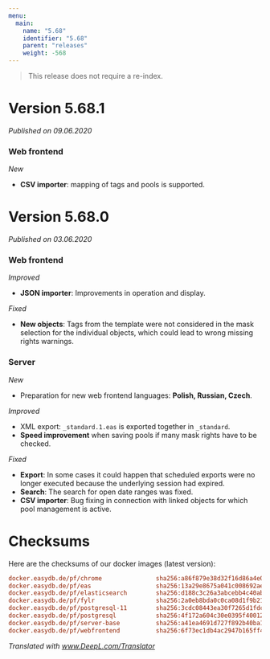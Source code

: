 ```yaml
---
menu:
  main:
    name: "5.68"
    identifier: "5.68"
    parent: "releases"
    weight: -568
---
```


> This release does not require a re-index.

# Version 5.68.1

*Published on 09.06.2020*

### Web frontend

*New*

- **CSV importer**: mapping of tags and pools is supported.

# Version 5.68.0

*Published on 03.06.2020*

### Web frontend

*Improved*

- **JSON importer**: Improvements in operation and display.

*Fixed*

- **New objects**: Tags from the template were not considered in the mask selection for the individual objects, which could lead to wrong missing rights warnings.

### Server

*New*

- Preparation for new web frontend languages: **Polish, Russian, Czech**.

*Improved*

- XML export: `_standard.1.eas` is exported together in `_standard`.
- **Speed improvement** when saving pools if many mask rights have to be checked.

*Fixed*

- **Export**: In some cases it could happen that scheduled exports were no longer executed because the underlying session had expired.
- **Search**: The search for open date ranges was fixed.
- **CSV importer**: Bug fixing in connection with linked objects for which pool management is active.

# Checksums

Here are the checksums of our docker images (latest version):

```ini
docker.easydb.de/pf/chrome               sha256:a86f879e38d32f16d86a4e04a0d62bc5410da43eed617ebefbc30e8c320c9ffe
docker.easydb.de/pf/eas                  sha256:13a29e8675a041c008692aefbf9d3e669e3a495f925ce06542fcdd8beb51c8e1
docker.easydb.de/pf/elasticsearch        sha256:d188c3c26a3abcebb4c40ab197220991bdfc052d3bc0599ddfddcf66c9fe61f4
docker.easydb.de/pf/fylr                 sha256:2a0eb8bda0c0ca08d1f9b21dd1e8ebda4e0c630672cb7201c9f53cb0a82db6d4
docker.easydb.de/pf/postgresql-11        sha256:3cdc08443ea30f7265d1fdc135712f040ba245092e8feeebc5d93fbbf54b952a
docker.easydb.de/pf/postgresql           sha256:4f172a604c30e0395f40012c83cc05e7e6ef6f572a982cae3d59b0a35a643854
docker.easydb.de/pf/server-base          sha256:a41ea4691d727f892b40ba17f4bd2c8361a9be2dc96d725ec74150c11dc8dada
docker.easydb.de/pf/webfrontend          sha256:6f73ec1db4ac2947b165ff4eb86efc8c016184c940cbaacef110716f5f3b359c
```

*Translated with www.DeepL.com/Translator*

